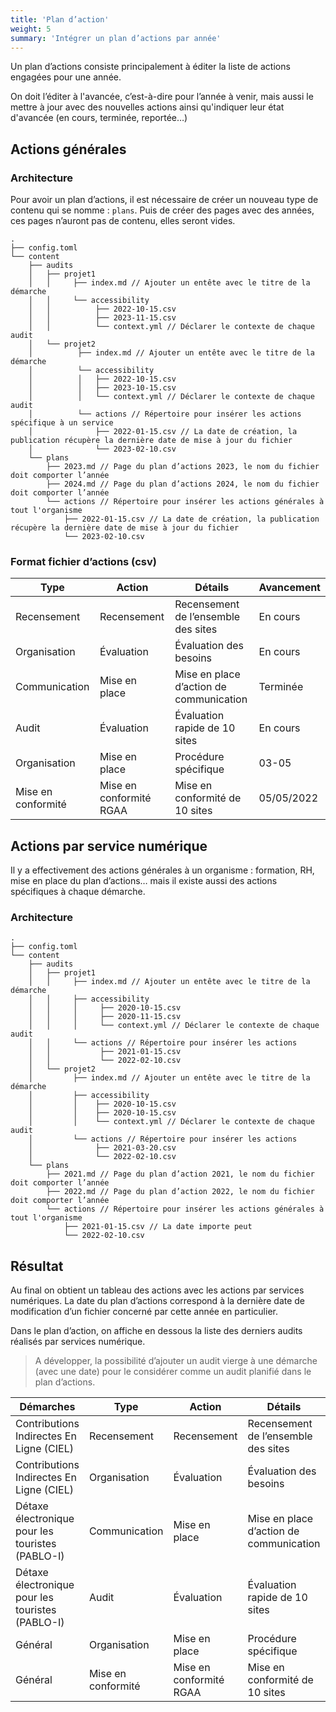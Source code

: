 ```yaml
---
title: 'Plan d’action'
weight: 5
summary: 'Intégrer un plan d’actions par année'
---
```


Un plan d’actions consiste principalement à éditer la liste de actions engagées pour une année.

On doit l’éditer à l'avancée, c’est-à-dire pour l’année à venir, mais aussi le mettre à jour avec des nouvelles actions ainsi qu'indiquer leur état d'avancée (en cours, terminée, reportée…)

## Actions générales

### Architecture

Pour avoir un plan d’actions, il est nécessaire de créer un nouveau type de contenu qui se nomme : `plans`. Puis de créer des pages avec des années, ces pages n’auront pas de contenu, elles seront vides.

```
.
├── config.toml
└── content
    ├── audits
    │   ├── projet1
    │   │     ├── index.md // Ajouter un entête avec le titre de la démarche
    │   │     └── accessibility
    │   │          ├── 2022-10-15.csv
    │   │          ├── 2023-11-15.csv
    │   │          └── context.yml // Déclarer le contexte de chaque audit
    │   └── projet2
    │          ├── index.md // Ajouter un entête avec le titre de la démarche
    │          └── accessibility
    │          │   ├── 2022-10-15.csv
    │          │   ├── 2023-10-15.csv
    │          │   └── context.yml // Déclarer le contexte de chaque audit
    │          └── actions // Répertoire pour insérer les actions spécifique à un service
    │              ├── 2022-01-15.csv // La date de création, la publication récupère la dernière date de mise à jour du fichier
    │              └── 2023-02-10.csv
    └── plans
        ├── 2023.md // Page du plan d’actions 2023, le nom du fichier doit comporter l’année
        ├── 2024.md // Page du plan d’actions 2024, le nom du fichier doit comporter l’année
        └── actions // Répertoire pour insérer les actions générales à tout l'organisme
            ├── 2022-01-15.csv // La date de création, la publication récupère la dernière date de mise à jour du fichier
            └── 2023-02-10.csv
```

### Format fichier d’actions (csv)

| Type               | Action                  | Détails                                 | Avancement |
|--------------------|-------------------------|-----------------------------------------|------------|
| Recensement        | Recensement             | Recensement de l’ensemble des sites     | En cours   |
| Organisation       | Évaluation              | Évaluation des besoins                  | En cours   |
| Communication      | Mise en place           | Mise en place d’action de communication | Terminée   |
| Audit              | Évaluation              | Évaluation rapide de 10 sites           | En cours   |
| Organisation       | Mise en place           | Procédure spécifique                    | 03-05      |
| Mise en conformité | Mise en conformité RGAA | Mise en conformité de 10 sites          | 05/05/2022 |

## Actions par service numérique

Il y a effectivement des actions générales à un organisme : formation, RH, mise en place du plan d’actions… mais il existe aussi des actions spécifiques à chaque démarche.

### Architecture

```
.
├── config.toml
└── content
    ├── audits
    │   ├── projet1
    │   │     ├── index.md // Ajouter un entête avec le titre de la démarche
    │   │     ├── accessibility
    │   │     │     ├── 2020-10-15.csv
    │   │     │     ├── 2020-11-15.csv
    │   │     │     └── context.yml // Déclarer le contexte de chaque audit
    │   │     └── actions // Répertoire pour insérer les actions
    │   │           ├── 2021-01-15.csv
    │   │           └── 2022-02-10.csv
    │   └── projet2
    │         ├── index.md // Ajouter un entête avec le titre de la démarche
    │         ├── accessibility
    │         │    ├── 2020-10-15.csv
    │         │    ├── 2020-10-15.csv
    │         │    └── context.yml // Déclarer le contexte de chaque audit
    │         └── actions // Répertoire pour insérer les actions
    │              ├── 2021-03-20.csv
    │              └── 2022-02-10.csv
    └── plans
        ├── 2021.md // Page du plan d’action 2021, le nom du fichier doit comporter l’année
        ├── 2022.md // Page du plan d’action 2022, le nom du fichier doit comporter l’année
        └── actions // Répertoire pour insérer les actions générales à tout l'organisme
            ├── 2021-01-15.csv // La date importe peut
            └── 2022-02-10.csv
```

## Résultat

Au final on obtient un tableau des actions avec les actions par services numériques. La date du plan d’actions correspond à la dernière date de modification d’un fichier concerné par cette année en particulier.

Dans le plan d’action, on affiche en dessous la liste des derniers audits réalisés par services numérique.

> A développer, la possibilité d’ajouter un audit vierge à une démarche (avec une date) pour le considérer comme un audit planifié dans le plan d’actions.

| Démarches                                        | Type               | Action                  | Détails                                 | Avancement              |
|--------------------------------------------------|--------------------|-------------------------|-----------------------------------------|-------------------------|
| Contributions Indirectes En Ligne (CIEL)         | Recensement        | Recensement             | Recensement de l’ensemble des sites     | En cours                |
| Contributions Indirectes En Ligne (CIEL)         | Organisation       | Évaluation              | Évaluation des besoins                  | En cours                |
| Détaxe électronique pour les touristes (PABLO-I) | Communication      | Mise en place           | Mise en place d’action de communication | Terminée                |
| Détaxe électronique pour les touristes (PABLO-I) | Audit              | Évaluation              | Évaluation rapide de 10 sites           | En cours                |
| Général                                          | Organisation       | Mise en place           | Procédure spécifique                    | De mars à mai 2022      |
| Général                                          | Mise en conformité | Mise en conformité RGAA | Mise en conformité de 10 sites          | Le 5 mai 2022           |

